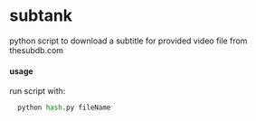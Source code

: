 # subtank
python script to download a subtitle for provided video file from thesubdb.com

#### usage
run script with:
```python
  python hash.py fileName
  ```
  
  
